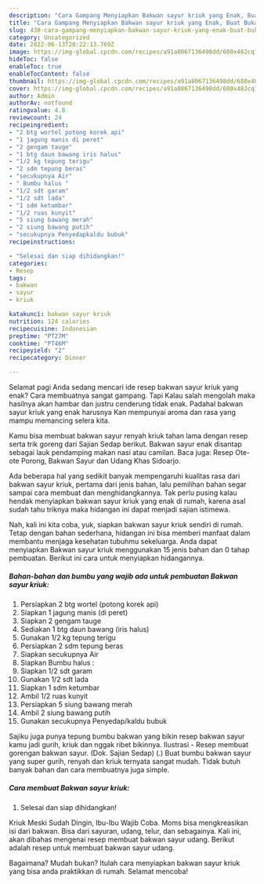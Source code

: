 ```yaml
---
description: "Cara Gampang Menyiapkan Bakwan sayur kriuk yang Enak, Buat Buka Puasa Sempurna"
title: "Cara Gampang Menyiapkan Bakwan sayur kriuk yang Enak, Buat Buka Puasa Sempurna"
slug: 430-cara-gampang-menyiapkan-bakwan-sayur-kriuk-yang-enak-buat-buka-puasa-sempurna
category: Uncategorized
date: 2022-06-13T20:22:13.769Z
image: https://img-global.cpcdn.com/recipes/a91a8067136498dd/680x482cq70/bakwan-sayur-kriuk-foto-resep-utama.jpg
hideToc: false
enableToc: true
enableTocContent: false
thumbnail: https://img-global.cpcdn.com/recipes/a91a8067136498dd/680x482cq70/bakwan-sayur-kriuk-foto-resep-utama.jpg
cover: https://img-global.cpcdn.com/recipes/a91a8067136498dd/680x482cq70/bakwan-sayur-kriuk-foto-resep-utama.jpg
author: Admin
authorAv: notfound
ratingvalue: 4.8
reviewcount: 24
recipeingredient:
- "2 btg wortel potong korek api"
- "1 jagung manis di peret"
- "2 gengam tauge"
- "1 btg daun bawang iris halus"
- "1/2 kg tepung terigu"
- "2 sdm tepung beras"
- "secukupnya Air"
- " Bumbu halus "
- "1/2 sdt garam"
- "1/2 sdt lada"
- "1 sdm ketumbar"
- "1/2 ruas kunyit"
- "5 siung bawang merah"
- "2 siung bawang putih"
- "secukupnya Penyedapkaldu bubuk"
recipeinstructions:

- "Selesai dan siap dihidangkan!"
categories:
- Resep
tags:
- bakwan
- sayur
- kriuk

katakunci: bakwan sayur kriuk 
nutrition: 124 calories
recipecuisine: Indonesian
preptime: "PT27M"
cooktime: "PT46M"
recipeyield: "2"
recipecategory: Dinner

---
```



Selamat pagi Anda sedang mencari ide resep bakwan sayur kriuk yang enak? Cara membuatnya sangat gampang. Tapi Kalau salah mengolah maka hasilnya akan hambar dan justru cenderung tidak enak. Padahal bakwan sayur kriuk yang enak harusnya Kan mempunyai aroma dan rasa yang mampu memancing selera kita.


Kamu bisa membuat bakwan sayur renyah kriuk tahan lama dengan resep serta trik goreng dari Sajian Sedap berikut. Bakwan sayur enak disantap sebagai lauk pendamping makan nasi atau camilan. Baca juga: Resep Ote-ote Porong, Bakwan Sayur dan Udang Khas Sidoarjo.

Ada beberapa hal yang sedikit banyak mempengaruhi kualitas rasa dari bakwan sayur kriuk, pertama dari jenis bahan, lalu pemilihan bahan segar sampai cara membuat dan menghidangkannya. Tak perlu pusing kalau hendak menyiapkan bakwan sayur kriuk yang enak di rumah, karena asal sudah tahu triknya maka hidangan ini dapat menjadi sajian istimewa.


Nah, kali ini kita coba, yuk, siapkan bakwan sayur kriuk sendiri di rumah. Tetap dengan bahan sederhana, hidangan ini bisa memberi manfaat dalam membantu menjaga kesehatan tubuhmu sekeluarga. Anda dapat menyiapkan Bakwan sayur kriuk menggunakan 15 jenis bahan dan 0 tahap pembuatan. Berikut ini cara untuk menyiapkan hidangannya.

<!--inarticleads1-->

##### Bahan-bahan dan bumbu yang wajib ada untuk pembuatan Bakwan sayur kriuk:

1. Persiapkan 2 btg wortel (potong korek api)
1. Siapkan 1 jagung manis (di peret)
1. Siapkan 2 gengam tauge
1. Sediakan 1 btg daun bawang (iris halus)
1. Gunakan 1/2 kg tepung terigu
1. Persiapkan 2 sdm tepung beras
1. Siapkan secukupnya Air
1. Siapkan  Bumbu halus :
1. Siapkan 1/2 sdt garam
1. Gunakan 1/2 sdt lada
1. Siapkan 1 sdm ketumbar
1. Ambil 1/2 ruas kunyit
1. Persiapkan 5 siung bawang merah
1. Ambil 2 siung bawang putih
1. Gunakan secukupnya Penyedap/kaldu bubuk


Sajiku juga punya tepung bumbu bakwan yang bikin resep bakwan sayur kamu jadi gurih, kriuk dan nggak ribet bikinnya. Ilustrasi - Resep membuat gorengan bakwan sayur. (Dok. Sajian Sedap) (.) Buat bumbu bakwan sayur yang super gurih, renyah dan kriuk ternyata sangat mudah. Tidak butuh banyak bahan dan cara membuatnya juga simple. 

<!--inarticleads2-->

##### Cara membuat Bakwan sayur kriuk:


1. Selesai dan siap dihidangkan!

Kriuk Meski Sudah Dingin, Ibu-Ibu Wajib Coba. Moms bisa mengkreasikan isi dari bakwan. Bisa dari sayuran, udang, telur, dan sebagainya. Kali ini, akan dibahas mengenai resep membuat bakwan sayur udang. Berikut adalah resep untuk membuat bakwan sayur udang. 

Bagaimana? Mudah bukan? Itulah cara menyiapkan bakwan sayur kriuk yang bisa anda praktikkan di rumah. Selamat mencoba!
